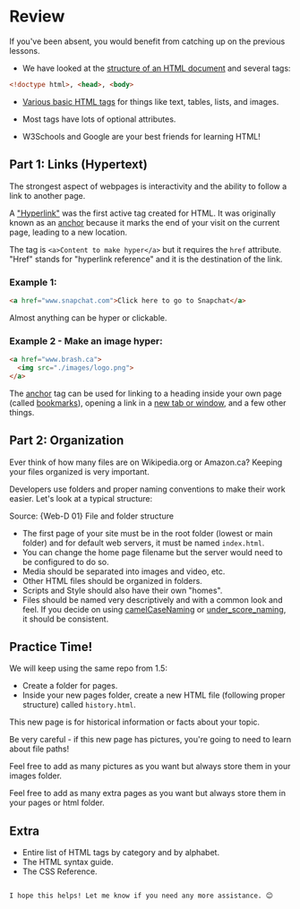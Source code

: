 # Review

If you've been absent, you would benefit from catching up on the previous lessons.

- We have looked at the [structure of an HTML document](https://www.w3schools.com/html/html_intro.asp) and several tags:

```html
<!doctype html>, <head>, <body>
```

- [Various basic HTML tags](https://school.brash.ca/ics3/1/5) for things like text, tables, lists, and images.

- Most tags have lots of optional attributes.

- W3Schools and Google are your best friends for learning HTML!

## Part 1: Links (Hypertext)

The strongest aspect of webpages is interactivity and the ability to follow a link to another page.

A ["Hyperlink"](https://en.wikipedia.org/wiki/Hyperlink) was the first active tag created for HTML. It was originally known as an [anchor](https://www.w3.org/MarkUp/1995-archive/Elements/A.html) because it marks the end of your visit on the current page, leading to a new location.

The tag is `<a>Content to make hyper</a>` but it requires the `href` attribute. "Href" stands for "hyperlink reference" and it is the destination of the link.

### Example 1:
```html
<a href="www.snapchat.com">Click here to go to Snapchat</a>
```

Almost anything can be hyper or clickable.

### Example 2 - Make an image hyper:
```html
<a href="www.brash.ca">
  <img src="./images/logo.png">
</a>
```

The [anchor](https://www.w3schools.com/tags/tag_a.asp) tag can be used for linking to a heading inside your own page (called [bookmarks](https://www.w3schools.com/html/html_links_bookmarks.asp)), opening a link in a [new tab or window](https://www.w3schools.com/tags/att_a_target.asp), and a few other things.

## Part 2: Organization

Ever think of how many files are on Wikipedia.org or Amazon.ca? Keeping your files organized is very important.

Developers use folders and proper naming conventions to make their work easier. Let's look at a typical structure:

Source: {Web-D 01} File and folder structure

- The first page of your site must be in the root folder (lowest or main folder) and for default web servers, it must be named `index.html`.
- You can change the home page filename but the server would need to be configured to do so.
- Media should be separated into images and video, etc.
- Other HTML files should be organized in folders.
- Scripts and Style should also have their own "homes".
- Files should be named very descriptively and with a common look and feel. If you decide on using [camelCaseNaming](https://en.wikipedia.org/wiki/Camel_case) or [under_score_naming](https://en.wikipedia.org/wiki/Snake_case), it should be consistent.

## Practice Time!

We will keep using the same repo from 1.5:

- Create a folder for pages.
- Inside your new pages folder, create a new HTML file (following proper structure) called `history.html`.

This new page is for historical information or facts about your topic.

Be very careful - if this new page has pictures, you're going to need to learn about file paths!

Feel free to add as many pictures as you want but always store them in your images folder.

Feel free to add as many extra pages as you want but always store them in your pages or html folder.

## Extra

- Entire list of HTML tags by category and by alphabet.
- The HTML syntax guide.
- The CSS Reference.
```

I hope this helps! Let me know if you need any more assistance. 😊
